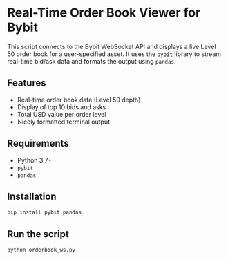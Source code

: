 # Real-Time Order Book Viewer for Bybit

This script connects to the Bybit WebSocket API and displays a live Level 50 order book for a user-specified asset. It uses the [`pybit`](https://github.com/verata-veratae/pybit) library to stream real-time bid/ask data and formats the output using `pandas`.

## Features

- Real-time order book data (Level 50 depth)
- Display of top 10 bids and asks
- Total USD value per order level
- Nicely formatted terminal output

## Requirements

- Python 3.7+
- `pybit`
- `pandas`

## Installation

```bash
pip install pybit pandas
```

## Run the script

```bash
python orderbook_ws.py
```
